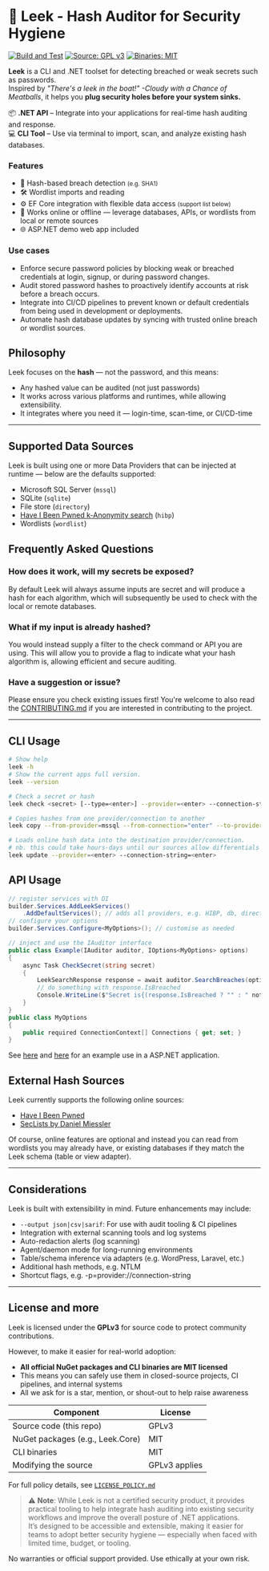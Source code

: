 # 🥬 Leek - Hash Auditor for Security Hygiene
[![Build and Test](https://github.com/SignatureBeef/leek/actions/workflows/test.yml/badge.svg)](https://github.com/SignatureBeef/leek/actions/workflows/test.yml) [![Source: GPL v3](https://img.shields.io/badge/Source-GPL%20v3-blue)](https://www.gnu.org/licenses/gpl-3.0) [![Binaries: MIT](https://img.shields.io/badge/Binaries-MIT-blue)](https://opensource.org/license/MIT)

**Leek** is a CLI and .NET toolset for detecting breached or weak secrets such as passwords.  
Inspired by _"There's a leek in the boat!" -Cloudy with a Chance of Meatballs_, it helps you **plug security holes before your system sinks.**

📦 **.NET API** – Integrate into your applications for real-time hash auditing and response.
<br/>
💻 **CLI Tool** – Use via terminal to import, scan, and analyze existing hash databases.

### Features

- 🔐 Hash-based breach detection <small>(e.g. SHA1)</small>
- 🛠️ Wordlist imports and reading
- ⚙️ EF Core integration with flexible data access <small>(support list below)</small>
- 🔄 Works online or offline — leverage databases, APIs, or wordlists from local or remote sources
- 🌐 ASP.NET demo web app included
<!-- - 🐳 Docker support for containerized deployment -->


### Use cases
- Enforce secure password policies by blocking weak or breached credentials at login, signup, or during password changes.
- Audit stored password hashes to proactively identify accounts at risk before a breach occurs.
- Integrate into CI/CD pipelines to prevent known or default credentials from being used in development or deployments.
- Automate hash database updates by syncing with trusted online breach or wordlist sources.

## Philosophy

Leek focuses on the **hash** — not the password, and this means:
- Any hashed value can be audited (not just passwords)
- It works across various platforms and runtimes, while allowing extensibility.
- It integrates where you need it — login-time, scan-time, or CI/CD-time

---

## Supported Data Sources

Leek is built using one or more Data Providers that can be injected at runtime — below are the defaults supported:

- Microsoft SQL Server (`mssql`)
- SQLite (`sqlite`)
- File store (`directory`)
- [Have I Been Pwned k-Anonymity search](https://haveibeenpwned.com/API/v3#SearchingPwnedPasswordsByRange) (`hibp`)
- Wordlists (`wordlist`)

## Frequently Asked Questions
### How does it work, will my secrets be exposed?
By default Leek will always assume inputs are secret and will produce a hash for each algorithm, which will subsequently be used to check with the local or remote databases.

### What if my input is already hashed?
You would instead supply a filter to the check command or API you are using. This will allow you to provide a flag to indicate what your hash algorithm is, allowing efficient and secure auditing.

### Have a suggestion or issue?
Please ensure you check existing issues first! You're welcome to also read the [CONTRIBUTING.md](CONTRIBUTING.md) if you are interested in contributing to the project.

---

## CLI Usage

```bash
# Show help
leek -h
# Show the current apps full version.
leek --version

# Check a secret or hash
leek check <secret> [--type=<enter>] --provider=<enter> --connection-string=<enter>

# Copies hashes from one provider/connection to another
leek copy --from-provider=mssql --from-connection="enter" --to-provider=sqlite --to-connection="enter"

# Loads online hash data into the destination provider/connection.
# nb. this could take hours-days until our sources allow differentials
leek update --provider=<enter> --connection-string=<enter>
```

## API Usage

```C#
// register services with DI
builder.Services.AddLeekServices()
    .AddDefaultServices(); // adds all providers, e.g. HIBP, db, directory
// configure your options
builder.Services.Configure<MyOptions>(); // customise as needed

// inject and use the IAuditor interface
public class Example(IAuditor auditor, IOptions<MyOptions> options)
{
    async Task CheckSecret(string secret)
    {
        LeekSearchResponse response = await auditor.SearchBreaches(options.Value.Connections, new LeekSearchRequest(secret));
        // do something with response.IsBreached
        Console.WriteLine($"Secret is{(response.IsBreached ? "" : " not")} breached");
    }
}
public class MyOptions
{
    public required ConnectionContext[] Connections { get; set; }
}

```

See [here](./demo/webapp/Areas/Identity/Pages/Account/Login.cshtml.cs) and [here](demo/webapp/Program.cs) for an example use in a ASP.NET application.

## External Hash Sources
Leek currently supports the following online sources:
- [Have I Been Pwned](https://haveibeenpwned.com/)
- [SecLists by Daniel Miessler](https://github.com/danielmiessler/SecLists/tree/master/Passwords/Leaked-Databases)

Of course, online features are optional and instead you can read from wordlists you may already have, or existing databases if they match the Leek schema (table or view adapter).

<!-- ### Docker
```bash
docker build -t leek-cli .
docker run --rm leek-cli check hunter2
``` -->

---

<!-- ## Flexible Scan Modes

Leek supports two main scanning strategies:

1. **Local Join Mode**: When your app's users and Leek wordlist live on the same DB engine (best perf)
2. **Remote Fetch Mode**: When databases are separate (via secure TLS connection)

In Remote Mode, you can:
- Pull hash batches from app → check in Leek
- OR pull breach hashes from Leek → check in app

You choose the direction. Configure what's safest or fastest for your environment.

--- -->

## Considerations

Leek is built with extensibility in mind. Future enhancements may include:

- `--output json|csv|sarif`: For use with audit tooling & CI pipelines
- Integration with external scanning tools and log systems
- Auto-redaction alerts (log scanning)
- Agent/daemon mode for long-running environments
- Table/schema inference via adapters (e.g. WordPress, Laravel, etc.)
- Additional hash methods, e.g. NTLM
- Shortcut flags, e.g. -p=provider://connection-string

---

## License and more

Leek is licensed under the **GPLv3** for source code to protect community contributions.

However, to make it easier for real-world adoption:

- **All official NuGet packages and CLI binaries are MIT licensed**
- This means you can safely use them in closed-source projects, CI pipelines, and internal systems
- All we ask for is a star, mention, or shout-out to help raise awareness

| Component             | License |
|-----------------------|---------|
| Source code (this repo) | GPLv3 |
| NuGet packages (e.g., Leek.Core) | MIT |
| CLI binaries           | MIT |
| Modifying the source   | GPLv3 applies |

For full policy details, see [`LICENSE_POLICY.md`](./LICENSE_POLICY.md)

> ⚠️ **Note**: While Leek is not a certified security product, it provides practical tooling to help integrate hash auditing into existing security workflows and improve the overall posture of .NET applications.  
> It’s designed to be accessible and extensible, making it easier for teams to adopt better security hygiene — especially when faced with limited time, budget, or tooling.

No warranties or official support provided. Use ethically at your own risk.
